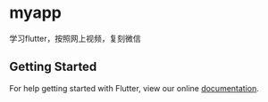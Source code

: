 # myapp

学习flutter，按照网上视频，复刻微信

## Getting Started

For help getting started with Flutter, view our online
[documentation](https://flutter.io/).
